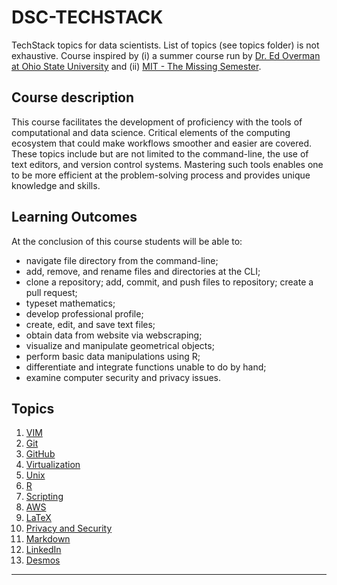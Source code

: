 # DSC-TECHSTACK

TechStack topics for data scientists.  List of topics (see topics folder) is not exhaustive.  Course inspired by (i) a summer course run by [Dr. Ed Overman at Ohio State University](https://math.osu.edu/people/overman.2) and (ii) [MIT - The Missing Semester](https://missing.csail.mit.edu).

## Course description

This course facilitates the development of proficiency with the tools of computational and data science. Critical elements of the computing ecosystem that could make workflows smoother and easier are covered. These topics include but are not limited to the command-line, the use of text editors, and version control systems. Mastering such tools enables one to be more efficient at the problem-solving process and provides unique knowledge and skills.


## Learning Outcomes
At the conclusion of this course students will be able to:

* navigate file directory from the command-line;
* add, remove, and rename files and directories at the CLI;
* clone a repository; add, commit, and push files to repository; create a pull request;
* typeset mathematics;
* develop professional profile;
* create, edit, and save text files;
* obtain data from website via webscraping;
* visualize and manipulate geometrical objects;
* perform basic data manipulations using R;
* differentiate and integrate functions unable to do by hand; 
* examine computer security and privacy issues.


## Topics

1. [VIM](topics/vim.md)
2. [Git](topics/git.md)
3. [GitHub](topics/github.md)
4. [Virtualization](topics/vm.md)
5. [Unix](topics/unix.md)
6. [R](topics/r.md)
7. [Scripting](topics/scripting.md)
8. [AWS](topics/aws.md)
9. [LaTeX](topics/latex.md)
10. [Privacy and Security](topics/vpn.md)
11. [Markdown](topics/markdown.md)
12. [LinkedIn](topics/linkedin.md)
13. [Desmos](topics/desmos.md)

---



